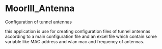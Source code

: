 # MoorIII_Antenna
Configuration of tunnel antennas

this application is use for creating configuration files of tunnel antennas according to a main configuration
file and an excel file which contain some variable like MAC address and wlan mac and frequency 
of antennas.
